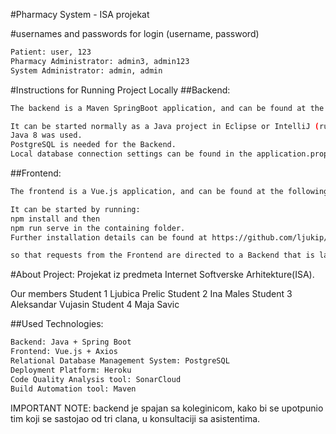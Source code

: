 
#Pharmacy System - ISA projekat

#usernames and passwords for login (username, password)
```bash
Patient: user, 123
Pharmacy Administrator: admin3, admin123
System Administrator: admin, admin
```
#Instructions for Running Project Locally
##Backend:
```bash
The backend is a Maven SpringBoot application, and can be found at the following link https://github.com/birdpersson/isa.

It can be started normally as a Java project in Eclipse or IntelliJ (run SpringSecurityExampleApplication.java as Java Application).
Java 8 was used.
PostgreSQL is needed for the Backend.
Local database connection settings can be found in the application.properties file (src/main/resources/application.properties):
```

##Frontend:
```bash
The frontend is a Vue.js application, and can be found at the following link https://github.com/ljukip/isa-2021-isa-front-vue.

It can be started by running:
npm install and then
npm run serve in the containing folder.
Further installation details can be found at https://github.com/ljukip/isa-2021-isa-front-vue.

so that requests from the Frontend are directed to a Backend that is launched locally and not to one that was deployed on Heroku.
```

#About Project:
Projekat iz predmeta Internet Softverske Arhitekture(ISA).

Our members
Student 1	Ljubica Prelic
Student 2	Ina Males
Student 3	Aleksandar Vujasin
Student 4	Maja Savic


##Used Technologies:
```bash
Backend: Java + Spring Boot
Frontend: Vue.js + Axios
Relational Database Management System: PostgreSQL
Deployment Platform: Heroku
Code Quality Analysis tool: SonarCloud
Build Automation tool: Maven
```
IMPORTANT NOTE: backend je spajan sa koleginicom, kako bi se upotpunio tim koji se sastojao od tri clana, u konsultaciji sa asistentima.
